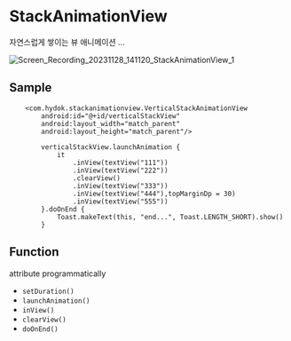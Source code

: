 # StackAnimationView
자연스럽게 쌓이는 뷰 애니메이션 ...

![Screen_Recording_20231128_141120_StackAnimationView_1](https://github.com/hydok/StackAnimationView/assets/26853549/1223550d-6973-44d5-b41a-cebe43da1999)


## Sample
```code
    <com.hydok.stackanimationview.VerticalStackAnimationView
        android:id="@+id/verticalStackView"
        android:layout_width="match_parent"
        android:layout_height="match_parent"/>
```


```code
        verticalStackView.launchAnimation {
            it
                .inView(textView("111"))
                .inView(textView("222"))
                .clearView()
                .inView(textView("333"))
                .inView(textView("444"),topMarginDp = 30)
                .inView(textView("555"))
        }.doOnEnd {
            Toast.makeText(this, "end...", Toast.LENGTH_SHORT).show()
        }
```


## Function
attribute programmatically
- `setDuration()`
- `launchAnimation()`
- `inView()`
- `clearView()`
- `doOnEnd()`

